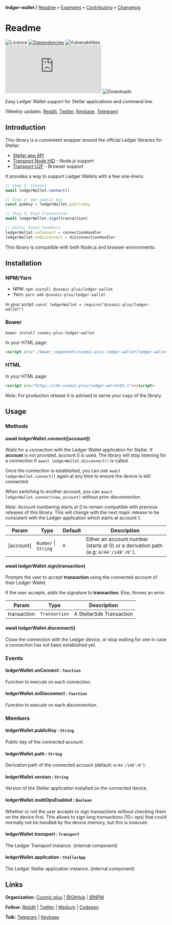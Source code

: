 **ledger-wallet /**
[Readme](https://cosmic.plus/#view:js-ledger-wallet)
• [Examples](https://cosmic.plus/#view:js-ledger-wallet/EXAMPLES)
• [Contributing](https://cosmic.plus/#view:js-ledger-wallet/CONTRIBUTING)
• [Changelog](https://cosmic.plus/#view:js-ledger-wallet/CHANGELOG)

# Readme

![Licence](https://img.shields.io/github/license/cosmic-plus/js-ledger-wallet.svg)
[![Dependencies](https://badgen.net/david/dep/cosmic-plus/js-ledger-wallet)](https://david-dm.org/cosmic-plus/js-ledger-wallet)
![Vulnerabilities](https://snyk.io/test/npm/@cosmic-plus/ledger-wallet/badge.svg)
![Bundle](https://badgen.net/badgesize/gzip/cosmic-plus/js-ledger-wallet-web/master/ledger-wallet.js?label=bundle)
![Downloads](https://badgen.net/npm/dt/@cosmic-plus/ledger-wallet)

Easy Ledger Wallet support for Stellar applications and command line.

(Weekly updates: [Reddit](https://reddit.com/r/cosmic_plus),
[Twitter](https://twitter.com/cosmic_plus),
[Keybase](https://keybase.io/team/cosmic_plus),
[Telegram](https://t.me/cosmic_plus))

## Introduction

This library is a convenient wrapper around the official Ledger libraries for
Stellar:

- [Stellar app API](https://www.npmjs.com/package/@ledgerhq/hw-app-str)
- [Transport Node HID](https://www.npmjs.com/package/@ledgerhq/hw-transport-node-hid) - Node.js support
- [Transport U2F](https://www.npmjs.com/package/@ledgerhq/hw-transport-u2f) - Browser support

It provides a way to support Ledger Wallets with a few one-liners:

```js
// Step 1: Connect
await ledgerWallet.connect()

// Step 2: Get public key
const pubkey = ledgerWallet.publicKey

// Step 3: Sign transaction
await ledgerWallet.sign(transaction)

// Extra: Event handlers
ledgerWallet.onConnect = connectionHandler
ledgerWallet.onDisconnect = disconnectionHandler
```

This library is compatible with both Node.js and browser environments.

## Installation

### NPM/Yarn

- NPM: `npm install @cosmic-plus/ledger-wallet`
- Yarn: `yarn add @cosmic-plus/ledger-wallet`

In your script: `const ledgerWallet = require("@cosmic-plus/ledger-wallet")`

### Bower

`bower install cosmic-plus-ledger-wallet`

In your HTML page:

```HTML
<script src="./bower_components/cosmic-plus-ledger-wallet/ledger-wallet.js"></script>
```

### HTML

In your HTML page:

```HTML
<script src="https://cdn.cosmic.plus/ledger-wallet@1.x"></script>
```

_Note:_ For production release it is advised to serve your copy of the library.

## Usage

### Methods

#### await ledgerWallet.connect([account])

Waits for a connection with the Ledger Wallet application for Stellar. If
**account** is not provided, account 0 is used. The library will stop
listening for a connection if `await ledgerWallet.disconnect()` is called.

Once the connection is established, you can use `await ledgerWallet.connect()` again at any time to ensure the device is still
connected.

When switching to another account, you can `await ledgerWallet.connect(new_account)` without prior disconnection.

_Note:_ Account numbering starts at 0 to remain compatible with previous
releases of this library. This will change with the next major release to
be consistent with the Ledger application which starts at account 1.

| Param     | Type                 | Default | Description                                                                         |
| --------- | -------------------- | ------- | ----------------------------------------------------------------------------------- |
| [account] | `Number` \| `String` | `0`     | Either an account number (starts at 0) or a derivation path (e.g: `m/44'/148'/0'`). |

#### await ledgerWallet.sign(transaction)

Prompts the user to accept **transaction** using the connected account of
their Ledger Wallet.

If the user accepts, adds the signature to **transaction**. Else, throws an
error.

| Param       | Type          | Description              |
| ----------- | ------------- | ------------------------ |
| transaction | `Transaction` | A StellarSdk Transaction |

#### await ledgerWallet.disconnect()

Close the connection with the Ledger device, or stop waiting for one in case
a connection has not been established yet.

### Events

#### ledgerWallet.onConnect : `function`

_Function_ to execute on each connection.

#### ledgerWallet.onDisconnect : `function`

_Function_ to execute on each disconnection.

### Members

#### ledgerWallet.publicKey : `String`

Public key of the connected account.

#### ledgerWallet.path : `String`

Derivation path of the connected account (default: `m/44'/148'/0'`).

#### ledgerWallet.version : `String`

Version of the Stellar application installed on the connected device.

#### ledgerWallet.multiOpsEnabled : `Boolean`

Whether or not the user accepts to sign transactions without checking them on
the device first. This allows to sign long transactions (10+ ops) that could
normally not be handled by the device memory, but this is insecure.

#### ledgerWallet.transport : `Transport`

The Ledger Transport instance. (internal component)

#### ledgerWallet.application : `StellarApp`

The Ledger Stellar application instance. (internal component)

## Links

**Organization:** [Cosmic.plus](https://cosmic.plus/) | [@GitHub](https://git.cosmic.plus) | [@NPM](https://www.npmjs.com/search?q=cosmic-plus)

**Follow:** [Reddit](https://reddit.com/r/cosmic_plus) | [Twitter](https://twitter.com/cosmic_plus) | [Medium](https://medium.com/cosmic-plus) | [Codepen](https://codepen.io/cosmic-plus)

**Talk:** [Telegram](https://t.me/cosmic_plus) | [Keybase](https://keybase.io/team/cosmic_plus)
